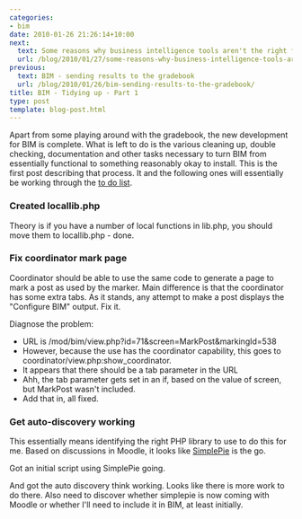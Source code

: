 ```yaml
---
categories:
- bim
date: 2010-01-26 21:26:14+10:00
next:
  text: Some reasons why business intelligence tools aren't the right fit
  url: /blog/2010/01/27/some-reasons-why-business-intelligence-tools-arent-the-right-fit/
previous:
  text: BIM - sending results to the gradebook
  url: /blog/2010/01/26/bim-sending-results-to-the-gradebook/
title: BIM - Tidying up - Part 1
type: post
template: blog-post.html
---
```

Apart from some playing around with the gradebook, the new development for BIM is complete. What is left to do is the various cleaning up, double checking, documentation and other tasks necessary to turn BIM from essentially functional to something reasonably okay to install. This is the first post describing that process. It and the following ones will essentially be working through the [to do list](/blog/research/bam-blog-aggregation-management/bim-to-do-list/).

### Created locallib.php

Theory is if you have a number of local functions in lib.php, you should move them to locallib.php - done.

### Fix coordinator mark page

Coordinator should be able to use the same code to generate a page to mark a post as used by the marker. Main difference is that the coordinator has some extra tabs. As it stands, any attempt to make a post displays the "Configure BIM" output. Fix it.

Diagnose the problem:

- URL is /mod/bim/view.php?id=71&screen=MarkPost&markingId=538
- However, because the use has the coordinator capability, this goes to coordinator/view.php:show\_coordinator.
- It appears that there should be a tab parameter in the URL
- Ahh, the tab parameter gets set in an if, based on the value of screen, but MarkPost wasn't included.
- Add that in, all fixed.

### Get auto-discovery working

This essentially means identifying the right PHP library to use to do this for me. Based on discussions in Moodle, it looks like [SimplePie](http://simplepie.org) is the go.

Got an initial script using SimplePie going.

And got the auto discovery think working. Looks like there is more work to do there. Also need to discover whether simplepie is now coming with Moodle or whether I'll need to include it in BIM, at least initially.